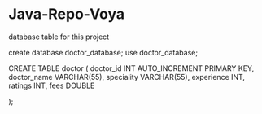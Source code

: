 # Java-Repo-Voya

database table for this project 

create database  doctor_database;
use doctor_database;

CREATE TABLE doctor (
    doctor_id INT AUTO_INCREMENT PRIMARY KEY,
    doctor_name VARCHAR(55),
    speciality VARCHAR(55),
     experience INT,
     ratings INT,
    fees DOUBLE
    
);

